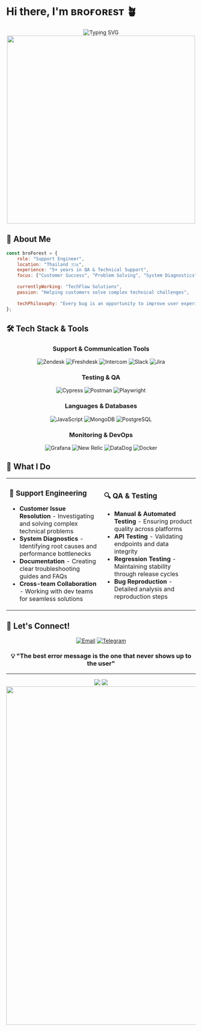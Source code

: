 # Hi there, I'm ʙʀᴏғᴏʀᴇsᴛ 🪴

<div align="center">
  <img src="https://readme-typing-svg.herokuapp.com?font=Fira+Code&size=30&duration=3000&pause=1000&color=00C9FF&center=true&vCenter=true&width=600&lines=Support+Engineer;Problem+Solver;QA+%2B+IT+Expert;Customer+Success+Focused" alt="Typing SVG" />
</div>

<div align="center">
  <img src="https://user-images.githubusercontent.com/74038190/225813708-98b745f2-7d22-48cf-9150-083f1b00d6c9.gif" width="500">
</div>

## 🚀 About Me

```javascript
const broForest = {
    role: "Support Engineer",
    location: "Thailand 🇹🇭",
    experience: "5+ years in QA & Technical Support",
    focus: ["Customer Success", "Problem Solving", "System Diagnostics"],
    
    currentlyWorking: "TechFlow Solutions",
    passion: "Helping customers solve complex technical challenges",
    
    techPhilosophy: "Every bug is an opportunity to improve user experience"
};
```

## 🛠️ Tech Stack & Tools

<div align="center">

### Support & Communication Tools
![Zendesk](https://img.shields.io/badge/Zendesk-03363D?style=for-the-badge&logo=zendesk&logoColor=white)
![Freshdesk](https://img.shields.io/badge/Freshdesk-00D4AA?style=for-the-badge&logo=freshworks&logoColor=white)
![Intercom](https://img.shields.io/badge/Intercom-1F8DED?style=for-the-badge&logo=intercom&logoColor=white)
![Slack](https://img.shields.io/badge/Slack-4A154B?style=for-the-badge&logo=slack&logoColor=white)
![Jira](https://img.shields.io/badge/Jira-0052CC?style=for-the-badge&logo=jira&logoColor=white)

### Testing & QA
![Cypress](https://img.shields.io/badge/Cypress-17202C?style=for-the-badge&logo=cypress&logoColor=white)
![Postman](https://img.shields.io/badge/Postman-FF6C37?style=for-the-badge&logo=postman&logoColor=white)
![Playwright](https://img.shields.io/badge/Playwright-2EAD33?style=for-the-badge&logo=playwright&logoColor=white)

### Languages & Databases
![JavaScript](https://img.shields.io/badge/JavaScript-F7DF1E?style=for-the-badge&logo=javascript&logoColor=black)
![MongoDB](https://img.shields.io/badge/MongoDB-4EA94B?style=for-the-badge&logo=mongodb&logoColor=white)
![PostgreSQL](https://img.shields.io/badge/PostgreSQL-316192?style=for-the-badge&logo=postgresql&logoColor=white)

### Monitoring & DevOps
![Grafana](https://img.shields.io/badge/Grafana-F46800?style=for-the-badge&logo=grafana&logoColor=white)
![New Relic](https://img.shields.io/badge/New%20Relic-008C99?style=for-the-badge&logo=newrelic&logoColor=white)
![DataDog](https://img.shields.io/badge/DataDog-632CA6?style=for-the-badge&logo=datadog&logoColor=white)
![Docker](https://img.shields.io/badge/Docker-2496ED?style=for-the-badge&logo=docker&logoColor=white)

</div>

## 💼 What I Do

<table>
<tr>
<td width="50%">

### 🎯 Support Engineering
- **Customer Issue Resolution** - Investigating and solving complex technical problems
- **System Diagnostics** - Identifying root causes and performance bottlenecks  
- **Documentation** - Creating clear troubleshooting guides and FAQs
- **Cross-team Collaboration** - Working with dev teams for seamless solutions

</td>
<td width="50%">

### 🔍 QA & Testing
- **Manual & Automated Testing** - Ensuring product quality across platforms
- **API Testing** - Validating endpoints and data integrity
- **Regression Testing** - Maintaining stability through release cycles
- **Bug Reproduction** - Detailed analysis and reproduction steps

</td>
</tr>
</table>


## 🤝 Let's Connect!

<div align="center">

[![Email](https://img.shields.io/badge/Email-raveflow@pm.me-D14836?style=for-the-badge&logo=gmail&logoColor=white)](mailto:raveflow@pm.me)
[![Telegram](https://img.shields.io/badge/Telegram-@mindlive-26A5E4?style=for-the-badge&logo=telegram&logoColor=white)](https://t.me/mindlive)

</div>

<div align="center">
  
### 💡 "The best error message is the one that never shows up to the user"

</div>

---

<div align="center">
  <img src="https://komarev.com/ghpvc/?username=broforest&style=for-the-badge&color=00C9FF&label=Profile+Views"/>
  <img src="https://img.shields.io/github/followers/broforest?style=for-the-badge&color=00C9FF&labelColor=0D1117"/>
</div>

<div align="center">
  <img src="https://user-images.githubusercontent.com/74038190/212284100-561aa473-3905-4a80-b561-0d28506553ee.gif" width="900">
</div>